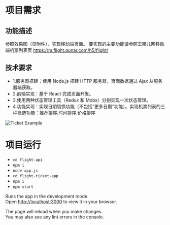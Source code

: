 # 项目需求
## 功能描述
参照效果图（见附件），实现移动端页面。
要实现的主要功能请参照去哪儿网移动端机票列表页 https://m.flight.qunar.com/h5/flight/
## 技术要求
- 1.服务器搭建：使用 Node.js 搭建 HTTP 服务器。页面数据通过 Ajax 从服务器端获取。
- 2.前端实现：基于 React 完成页面开发。
- 3.使用两种状态管理工具（Redux 和 Mobx）分别实现一次状态管理。
- 4.功能实现：实现日期切换功能（不包括“更多日期”功能）。实现机票列表的三种筛选功能：推荐排序,时间排序,价格排序

![Ticket Example](flight-ticket-app/img/作业3.1业务系统移动前端开发参考图.gif)

# 项目运行
- `cd flight-api`
- `npm i`
- `node app.js`
- `cd flight-ticket-app`
- `npm i`
- `npm start`

Runs the app in the development mode.\
Open [http://localhost:3000](http://localhost:3000) to view it in your browser.

The page will reload when you make changes.\
You may also see any lint errors in the console.

